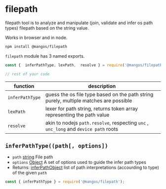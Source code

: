
# filepath

filepath tool is to analyze and manipulate (join, validate and infer os path types) filepath based on the string value.

Works in browser and in node.

```bash
npm install @mangos/filepath
```

`filepath` module has 3 named exports.

```javascript
const {  inferPathType, lexPath,  resolve } = require('@mangos/filepath');

// rest of your code
```

| function        | description                                                                           |
|-----------------|---------------------------------------------------------------------------------------|
| `inferPathType` | guess the os file type based on the path string purely, multiple matches are possible |
| `lexPath`       | lexer for path string, returns token array representing the path value                |
| `resolve`       | akin to nodejs `path.resolve`, respecting `unc` , `unc_long` and `device path` roots  |


## `inferPathType((path[, options])`

- `path` [string](#string) File path
- `options` [Object](#option-object) A set of options used to guide the infer path types
- Returns: [inferPathObject](#infer-path-object) list of path interpretations (accourding to type) of the given `path`

```javascript
const { inferPathType } = require('@mangos/filepath');


```



[string]: https://developer.mozilla.org/en-US/docs/Web/JavaScript/Data_structures#String_type
